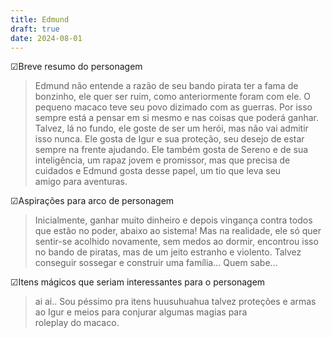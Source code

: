 ```yaml
---
title: Edmund
draft: true
date: 2024-08-01
---
```

☑Breve resumo do personagem

> Edmund não entende a razão de seu bando pirata ter a fama de bonzinho, ele quer ser ruim, como anteriormente foram com ele. O pequeno macaco teve seu povo dizimado com as guerras. Por isso sempre está a pensar em si mesmo e nas coisas que poderá ganhar. Talvez, lá no fundo, ele goste de ser um herói, mas não vai admitir isso nunca. Ele gosta de Igur e sua proteção, seu desejo de estar sempre na frente ajudando. Ele também gosta de Sereno e de sua inteligência, um rapaz jovem e promissor, mas que precisa de cuidados e Edmund gosta desse papel, um tio que leva seu amigo para aventuras.

☑Aspirações para arco de personagem 

> Inicialmente, ganhar muito dinheiro e depois vingança contra todos que estão no poder, abaixo ao sistema! Mas na realidade, ele só quer sentir-se acolhido novamente, sem medos ao dormir, encontrou isso no bando de piratas, mas de um jeito estranho e violento. Talvez conseguir sossegar e construir uma família... Quem sabe...

☑Itens mágicos que seriam interessantes para o personagem

> ai ai.. Sou péssimo pra itens huusuhuahua talvez proteções e armas ao Igur e meios para conjurar algumas magias para roleplay do macaco.
